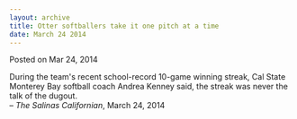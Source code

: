 ```yaml
---
layout: archive
title: Otter softballers take it one pitch at a time
date: March 24 2014
---
```





<span class="date">Posted on Mar 24, 2014    </span>
<p>During the team&apos;s recent school-record 10-game winning streak,
Cal State Monterey Bay softball coach Andrea Kenney said, the
streak was never the talk of the dugout.<br>
&#x2013; <em>The Salinas Californian</em>, March 24, 2014</br></p>





